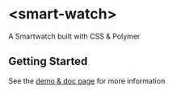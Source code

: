 &lt;smart-watch&gt;
================

A Smartwatch built with CSS & Polymer

## Getting Started

See the [demo & doc page](http://androguide.github.io/smart-watch) for more information
